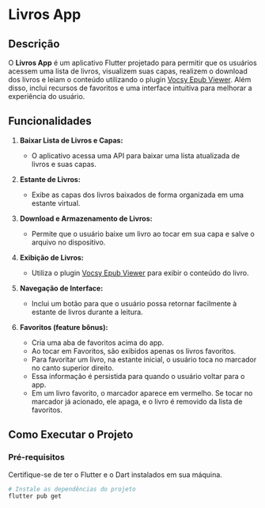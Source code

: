 # Livros App

## Descrição

O **Livros App** é um aplicativo Flutter projetado para permitir que os usuários acessem uma lista de livros, visualizem suas capas, realizem o download dos livros e leiam o conteúdo utilizando o plugin [Vocsy Epub Viewer](https://pub.dev/packages/vocsy_epub_viewer). Além disso, inclui recursos de favoritos e uma interface intuitiva para melhorar a experiência do usuário.

## Funcionalidades

1. **Baixar Lista de Livros e Capas:**
   - O aplicativo acessa uma API para baixar uma lista atualizada de livros e suas capas.

2. **Estante de Livros:**
   - Exibe as capas dos livros baixados de forma organizada em uma estante virtual.

3. **Download e Armazenamento de Livros:**
   - Permite que o usuário baixe um livro ao tocar em sua capa e salve o arquivo no dispositivo.

4. **Exibição de Livros:**
   - Utiliza o plugin [Vocsy Epub Viewer](https://pub.dev/packages/vocsy_epub_viewer) para exibir o conteúdo do livro.

5. **Navegação de Interface:**
   - Inclui um botão para que o usuário possa retornar facilmente à estante de livros durante a leitura.

6. **Favoritos (feature bônus):**
   - Cria uma aba de favoritos acima do app.
   - Ao tocar em Favoritos, são exibidos apenas os livros favoritos.
   - Para favoritar um livro, na estante inicial, o usuário toca no marcador no canto superior direito.
   - Essa informação é persistida para quando o usuário voltar para o app.
   - Em um livro favorito, o marcador aparece em vermelho. Se tocar no marcador já acionado, ele apaga, e o livro é removido da lista de favoritos.

## Como Executar o Projeto

### Pré-requisitos

Certifique-se de ter o Flutter e o Dart instalados em sua máquina.

```bash
# Instale as dependências do projeto
flutter pub get
